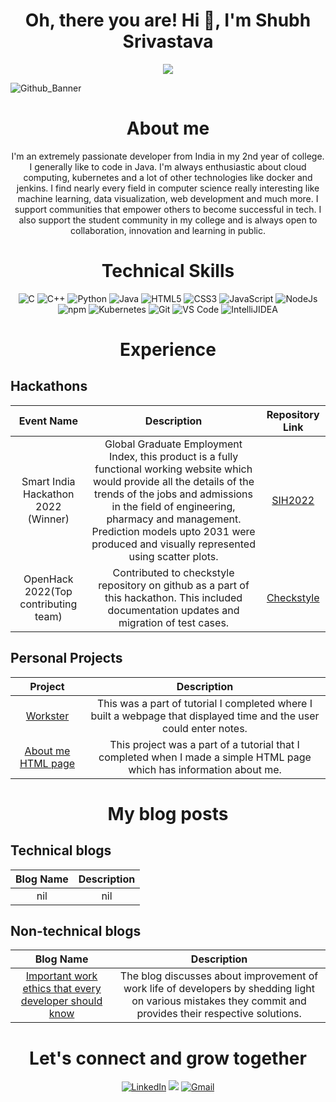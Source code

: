 

<h1 align="center">Oh, there you are! Hi 👋, I'm Shubh Srivastava</h1>

<p align="center">
  <a href="https://github.com/DenverCoder1/readme-typing-svg"><img src="https://readme-typing-svg.herokuapp.com?font=Time+New+Roman&color=cyan&size=25&center=true&vCenter=true&width=600&height=100&lines=नमस्ते+Hello+Привет+你好+salut;Computer+Science+Student+From+India;Hackathon+Master;Cloud+Engineering+Enthusiast;Love+To+Collaborate;Building+Strong+Communities"></a>
</p>

<img align="center">![Github_Banner](https://user-images.githubusercontent.com/90137881/220087613-c6ffbecf-d762-4a0f-b08f-414ab680d0bf.png)</img>
<h1 align="center">About me</h1>

<p align="center">I'm an extremely passionate developer from India in my 2nd year of college. I generally like to code in Java. I'm always enthusiastic about cloud computing, kubernetes and a lot of other technologies like docker and jenkins. I find nearly every field in computer science really interesting like machine learning, data visualization, web development and much more. I support communities that empower others to become successful in tech. I also support the student community in my college and is always open to collaboration, innovation and learning in public. </p>

<h1 align="center">Technical Skills</h1>
<p align="center"> 
<img alt="C" src="https://img.shields.io/badge/c-%2300599C.svg?&style=for-the-badge&logo=c&logoColor=white" />
<img alt="C++" src="https://img.shields.io/badge/c++-%2300599C.svg?&style=for-the-badge&logo=c%2B%2B&ogoColor=white" />
 <img alt="Python" src="https://img.shields.io/badge/python-%2314354C.svg?style=for-the-badge&logo=python&logoColor=white"/>
 <img alt="Java" src="https://img.shields.io/badge/java-%23ED8B00.svg?&style=for-the-badge&logo=java&logoColor=white" />
<img alt="HTML5" src="https://img.shields.io/badge/html5-%23E34F26.svg?&style=for-the-badge&logo=html5&logoColor=white" />
 <img alt="CSS3" src="https://img.shields.io/badge/css3-%231572B6.svg?&style=for-the-badge&logo=css3&logoColor=white" />
 <img alt="JavaScript" src="https://img.shields.io/badge/javascript-%23323330.svg?&style=for-the-badge&logo=javascript&logoColor=%23F7DF1E" /> 
 <img alt="NodeJs" src="https://img.shields.io/badge/Node.js-339933?style=for-the-badge&logo=nodedotjs&logoColor=white" />
    <img alt="npm" src="https://img.shields.io/badge/npm-CB3837?style=for-the-badge&logo=npm&logoColor=white" />
    <img alt="Kubernetes" src="https://img.shields.io/badge/kubernetes-326ce5.svg?&style=for-the-badge&logo=kubernetes&logoColor=white" />
    <img alt="Git" src="https://img.shields.io/badge/Git-F05032?style=for-the-badge&logo=git&logoColor=white" />
    <img alt="VS Code" src="https://img.shields.io/badge/Visual_Studio_Code-0078D4?style=for-the-badge&logo=visual%20studio%20code&logoColor=white" />
    <img alt="IntelliJIDEA" src="https://img.shields.io/badge/IntelliJIDEA-000000.svg?style=for-the-badge&logo=intellij-idea&logoColor=white" />
</p>


<h1 align="center">Experience</h1>

<h2 align="left">Hackathons</h2>

| Event Name | Description | Repository Link |
| :---: | :---: | :---: |
| Smart India Hackathon 2022 (Winner) | Global Graduate Employment Index, this product is a fully functional working website which would provide all the details of the trends of the jobs and admissions in the field of engineering, pharmacy and management.  Prediction models upto 2031 were produced and visually represented using scatter plots. | [SIH2022](https://github.com/shubh220922/Global-Graduate-Employment-Index-SIH-2022-project-) |
| OpenHack 2022(Top contributing team) | Contributed to checkstyle repository on github as a part of this hackathon. This included documentation updates and migration of test cases. | [Checkstyle](https://github.com/checkstyle/checkstyle/pulls?q=is%3Apr+author%3Ashubh220922+is%3Aclosed) |

<h2 align="left">Personal Projects</h2>

| Project | Description |
| :---: | :---: |
| [Workster](https://github.com/shubh220922/Workster-Normal-editable-landing-page-) | This was a part of tutorial I completed where I built a webpage that displayed time and the user could enter notes. |
| [About me HTML page](https://github.com/shubh220922/About-me-HTML-project-) | This project was a part of a tutorial that I completed when I made a simple HTML page which has information about me. |


<h1 align="center">My blog posts</h1>

<h2 align="left">Technical blogs</h2>

| Blog Name | Description |
| :---: | :---: |
| nil | nil |

<h2 align="left">Non-technical blogs</h2>

| Blog Name | Description | 
| :---: | :----: |  
| [Important work ethics that every developer should know](https://shubh220922.hashnode.dev/important-work-ethics-that-every-developer-should-know) | The blog discusses about improvement of work life of developers by shedding light on various mistakes they commit and provides their respective solutions. |
 
 <h1 align="center">Let's connect and grow together</h1>
 
 <div align="center">


<a  href="https://www.linkedin.com/in/shubh-srivastava-34a344220/" target="_blank"><img alt="LinkedIn" src="https://img.shields.io/badge/linkedin%20-%230077B5.svg?&style=for-the-badge&logo=linkedin&logoColor=white" /></a>
<a href="https://twitter.com/shubh220922" target="_blank"><img src="https://img.shields.io/badge/twitter-%2300acee.svg?&style=for-the-badge&logo=twitter&logoColor=white&alt=twitter" /></a>
<a href="mailto:shubh22.srivastava@gmail.com"><img  alt="Gmail" src="https://img.shields.io/badge/Gmail-D14836?style=for-the-badge&logo=gmail&logoColor=white" />
  </a> 
</div>

